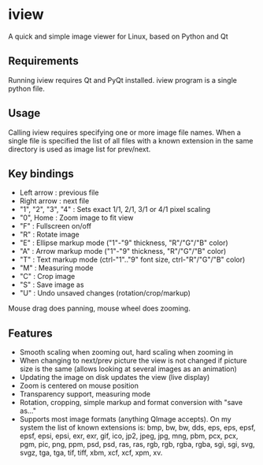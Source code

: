 iview
=====
A quick and simple image viewer for Linux, based on Python and Qt

Requirements
------------
Running iview requires Qt and PyQt installed. iview program is a
single python file.

Usage
-----
Calling iview requires specifying one or more image file names.
When a single file is specified the list of all files with a known
extension in the same directory is used as image list for prev/next.

Key bindings
------------
- Left arrow : previous file
- Right arrow : next file
- "1", "2", "3", "4" : Sets exact 1/1, 2/1, 3/1 or 4/1 pixel scaling
- "0", Home : Zoom image to fit view
- "F" : Fullscreen on/off
- "R" : Rotate image
- "E" : Ellipse markup mode ("1"-"9" thickness, "R"/"G"/"B" color)
- "A" : Arrow markup mode ("1"-"9" thickness, "R"/"G"/"B" color)
- "T" : Text markup mode (ctrl-"1".."9" font size, ctrl-"R"/"G"/"B" color)
- "M" : Measuring mode
- "C" : Crop image
- "S" : Save image as
- "U" : Undo unsaved changes (rotation/crop/markup)

Mouse drag does panning, mouse wheel does zooming.

Features
--------
- Smooth scaling when zooming out, hard scaling when zooming in
- When changing to next/prev picture the view is not changed if
  picture size is the same (allows looking at several images as
  an animation)
- Updating the image on disk updates the view (live display)
- Zoom is centered on mouse position
- Transparency support, measuring mode
- Rotation, cropping, simple markup and format conversion
  with "save as..."
- Supports most image formats (anything QImage accepts).
  On my system the list of known extensions is:
  bmp, bw, bw, dds, eps, eps, epsf, epsf, epsi, epsi, exr, exr,
  gif, ico, jp2, jpeg, jpg, mng, pbm, pcx, pcx, pgm, pic, png,
  ppm, psd, psd, ras, ras, rgb, rgb, rgba, rgba, sgi, sgi, svg,
  svgz, tga, tga, tif, tiff, xbm, xcf, xcf, xpm, xv.
